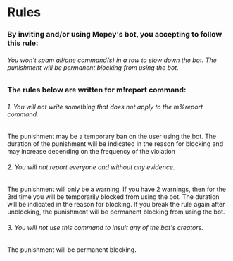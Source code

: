 # Rules

### By inviting and/or using Mopey's bot, you accepting to follow this rule:

###### You won't spam all/one command(s) in a row to slow down the bot. The punishment will be permanent blocking from using the bot.


### The rules below are written for m!report command:

###### 1. You will not write something that does not apply to the m%report command.
The punishment may be a temporary ban on the user using the bot. The duration of the punishment will be indicated in the reason for blocking and may increase depending on the frequency of the violation

###### 2. You will not report everyone and without any evidence.
The punishment will only be a warning. If you have 2 warnings, then for the 3rd time you will be temporarily blocked from using the bot. The duration will be indicated in the reason for blocking. If you break the rule again after unblocking, the punishment will be permanent blocking from using the bot.

###### 3. You will not use this command to insult any of the bot's creators. 
The punishment will be permanent blocking.
